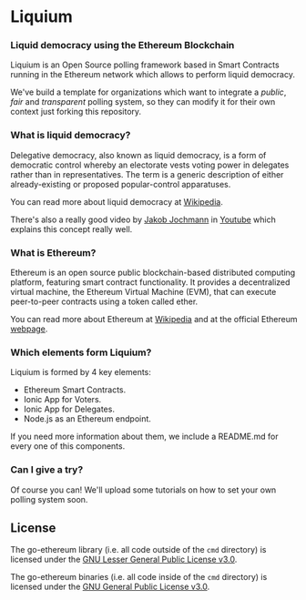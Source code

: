 # Liquium
### Liquid democracy using the Ethereum Blockchain
Liquium is an Open Source polling framework based in Smart Contracts running in the Ethereum network which allows to perform liquid democracy.

We've build a template for organizations which want to integrate a *public*, *fair* and *transparent* polling system, so they can modify it for their own context just forking this repository.

### What is liquid democracy?
Delegative democracy, also known as liquid democracy, is a form of democratic control whereby an electorate vests voting power in delegates rather than in representatives. The term is a generic description of either already-existing or proposed popular-control apparatuses.

You can read more about liquid democracy at [Wikipedia](https://en.wikipedia.org/wiki/Delegative_democracy).

There's also a really good video by [Jakob Jochmann](http://lab.jochmann.me) in [Youtube](https://www.youtube.com/watch?v=fg0_Vhldz-8) which explains this concept really well.

### What is Ethereum?
Ethereum is an open source public blockchain-based distributed computing platform, featuring smart contract functionality. It provides a decentralized virtual machine, the Ethereum Virtual Machine (EVM), that can execute peer-to-peer contracts using a token called ether.

You can read more about Ethereum at [Wikipedia](https://en.wikipedia.org/wiki/Ethereum) and at the official Ethereum [webpage](https://ethereum.org/).

### Which elements form Liquium?
Liquium is formed by 4 key elements:
- Ethereum Smart Contracts.
- Ionic App for Voters.
- Ionic App for Delegates.
- Node.js as an Ethereum endpoint.

If you need more information about them, we include a README.md for every one of this components.

### Can I give a try?
Of course you can! We'll upload some tutorials on how to set your own polling system soon.

## License
The go-ethereum library (i.e. all code outside of the `cmd` directory) is licensed under the
[GNU Lesser General Public License v3.0](https://www.gnu.org/licenses/lgpl-3.0.en.html).

The go-ethereum binaries (i.e. all code inside of the `cmd` directory) is licensed under the
[GNU General Public License v3.0](https://www.gnu.org/licenses/gpl-3.0.en.html).
